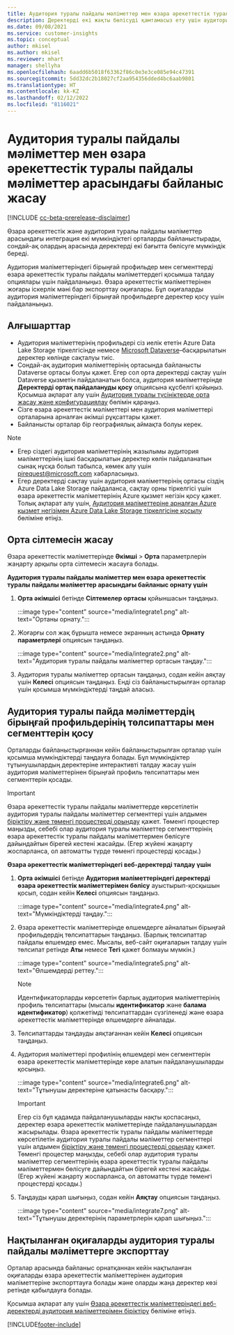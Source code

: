 ```yaml
---
title: Аудитория туралы пайдалы мәліметтер мен өзара әрекеттестік туралы пайдалы мәліметтер арасындағы байланыс жасау
description: Деректерді екі жақты бөлісуді қамтамасыз ету үшін аудитория мен өзара түсіністік туралы пайдалы мәліметтер арасында белсенді байланыс жасаңыз.
ms.date: 09/08/2021
ms.service: customer-insights
ms.topic: conceptual
author: mkisel
ms.author: mkisel
ms.reviewer: mhart
manager: shellyha
ms.openlocfilehash: 6aadd6b5018f63362f86c0e3e3ce085e94c47391
ms.sourcegitcommit: 5dd32dc2b18027cf2aa954356dded4bc6aab9801
ms.translationtype: HT
ms.contentlocale: kk-KZ
ms.lasthandoff: 02/12/2022
ms.locfileid: "8116021"
---
```

# <a name="create-a-link-between-audience-insights-and-engagement-insights"></a>Аудитория туралы пайдалы мәліметтер мен өзара әрекеттестік туралы пайдалы мәліметтер арасындағы байланыс жасау

[!INCLUDE [cc-beta-prerelease-disclaimer](includes/cc-beta-prerelease-disclaimer.md)]

Өзара әрекеттестік және аудитория туралы пайдалы мәліметтер арасындағы интеграция екі мүмкіндіктегі орталарды байланыстырады, сондай-ақ олардың арасында деректерді екі бағытта бөлісуге мүмкіндік береді.

Аудитория мәліметтеріндегі бірыңғай профильдер мен сегменттерді өзара әрекеттестік туралы пайдалы мәліметтердегі қосымша талдау опциялары үшін пайдаланыңыз. Өзара әрекеттестік мәліметтерінен жоғары іскерлік мәні бар экспорттау оқиғалары. Бұл оқиғаларды аудитория мәліметтеріндегі бірыңғай профильдерге деректер қосу үшін пайдаланыңыз.

## <a name="prerequisites"></a>Алғышарттар

- Аудитория мәліметтерінің профильдері сіз иелік ететін Azure Data Lake Storage тіркелгісінде немесе [Microsoft Dataverse](/powerapps/maker/data-platform/data-platform-intro)&ndash;басқарылатын деректер көлінде сақталуы тиіс. 
- Сондай-ақ аудитория мәліметтерінің ортасында байланысты Dataverse ортасы болуы қажет. Егер сол орта деректерді сақтау үшін Dataverse қызметін пайдаланатын болса, аудитория мәліметтерінде **Деректерді ортақ пайдалануды қосу** опциясына құсбелгі қойыңыз. Қосымша ақпарат алу үшін [Аудитория туралы түсініктерде орта жасау және конфигурациялау](../audience-insights/create-environment.md) бөлімін қараңыз.
- Сізге өзара әрекеттестік мәліметтері мен аудитория мәліметтері орталарына арналған әкімші рұқсаттары қажет.
- Байланысты орталар бір географиялық аймақта болуы керек.

> [!NOTE]
> - Егер сіздегі аудитория мәліметтерінің жазылымы аудитория мәліметтерінің ішкі басқарылатын деректер көлін пайдаланатын сынақ нұсқа болып табылса, көмек алу үшін [pirequest@microsoft.com](mailto:pirequest@microsoft.com) хабарласыңыз. 
> - Егер деректерді сақтау үшін аудитория мәліметтерінің ортасы сіздің Azure Data Lake Storage пайдаланса, сақтау орны тіркелгісі үшін өзара әрекеттестік мәліметтерінің Azure қызмет негізін қосу қажет. Толық ақпарат алу үшін, [Аудитория мәліметтеріне арналған Azure қызмет негізімен Azure Data Lake Storage тіркелгісіне қосылу](../audience-insights/connect-service-principal.md) бөліміне өтіңіз. 


## <a name="create-an-environment-link"></a>Орта сілтемесін жасау

Өзара әрекеттестік мәліметтерінде **Әкімші** > **Орта** параметрлерін жаңарту арқылы орта сілтемесін жасауға болады.

**Аудитория туралы пайдалы мәліметтер мен өзара әрекеттестік туралы пайдалы мәліметтер арасындағы байланыс орнату үшін**

1. **Орта әкімшісі** бетінде **Сілтемелер ортасы** қойыншасын таңдаңыз.

    :::image type="content" source="media/integrate1.png" alt-text="Ортаны орнату.":::

1. Жоғарғы сол жақ бұрышта немесе экранның астында **Орнату параметрлері** опциясын таңдаңыз.

     :::image type="content" source="media/integrate2.png" alt-text="Аудитория туралы пайдалы мәліметтер ортасын таңдау.":::

1. Аудитория туралы мәліметтер ортасын таңдаңыз, содан кейін аяқтау үшін **Келесі** опциясын таңдаңыз. Енді сіз байланыстырылған орталар үшін қосымша мүмкіндіктерді таңдай аласыз.
 
## <a name="enable-audience-insights-unified-profiles-attributes-and-segments"></a>Аудитория туралы пайда мәліметтердің бірыңғай профильдерінің төлсипаттары мен сегменттерін қосу

Орталарды байланыстырғаннан кейін байланыстырылған орталар үшін қосымша мүмкіндіктерді таңдауға болады. Бұл мүмкіндіктер тұтынушылардың деректеріне интерактивті талдау жасау үшін аудитория мәліметтерінен бірыңғай профиль төлсипаттары мен сегменттерін қосады.

> [!IMPORTANT]
> Өзара әрекеттестік туралы пайдалы мәліметтерде көрсетілетін аудитория туралы пайдалы мәліметтер сегменттері үшін алдымен [біріктіру және төменгі процестерді орындау](../audience-insights/merge-entities.md) қажет. Төменгі процестер маңызды, себебі олар аудитория туралы мәліметтер сегменттерінің өзара әрекеттестік туралы пайдалы мәліметтермен бөлісуге дайындайтын бірегей кестені жасайды. (Егер жүйені жаңарту жоспарланса, ол автоматты түрде төменгі процестерді қосады.)

**Өзара әрекеттестік мәліметтеріндегі веб-деректерді талдау үшін**

1. **Орта әкімшісі** бетінде **Аудитория мәліметтеріндегі деректерді өзара әрекеттестік мәліметтерімен бөлісу** ауыстырып-қосқышын қосып, содан кейін **Келесі** опциясын таңдаңыз.

    :::image type="content" source="media/integrate4.png" alt-text="Мүмкіндіктерді таңдау.":::

1. Өзара әрекеттестік мәліметтерінде өлшемдерге айналатын бірыңғай профильдердің төлсипаттарын таңдаңыз. (Барлық төлсипаттар пайдалы өлшемдер емес. Мысалы, веб-сайт оқиғаларын талдау үшін төлсипат ретінде **Аты** немесе **Тегі** қажет болмауы мүмкін.)

    :::image type="content" source="media/integrate5.png" alt-text="Өлшемдерді реттеу.":::

   >[!NOTE]
   > Идентификаторларды көрсететін барлық аудитория мәліметтерінің профиль төлсипаттары (мысалы **идентификатор** және **балама идентификатор**) қолжетімді төлсипаттардан сүзгіленеді және өзара әрекеттестік мәліметтерінде өлшемдерге айналады.

1. Төлсипаттарды таңдауды аяқтағаннан кейін **Келесі** опциясын таңдаңыз.
1. Аудитория мәліметтері профилінің өлшемдері мен сегменттерін өзара әрекеттестік мәліметтерінде көре алатын пайдаланушыларды қосыңыз.

    :::image type="content" source="media/integrate6.png" alt-text="Тұтынушы деректеріне қатынасты басқару.":::

   > [!IMPORTANT]
   > Егер сіз бұл қадамда пайдаланушыларды нақты қоспасаңыз, деректер өзара әрекеттестік мәліметтерінде пайдаланушылардан жасырылады.
   > Өзара әрекеттестік туралы пайдалы мәліметтерде көрсетілетін аудитория туралы пайдалы мәліметтер сегменттері үшін алдымен [біріктіру және төменгі процестерді орындау](../audience-insights/merge-entities.md) қажет. Төменгі процестер маңызды, себебі олар аудитория туралы мәліметтер сегменттерінің өзара әрекеттестік туралы пайдалы мәліметтермен бөлісуге дайындайтын бірегей кестені жасайды. (Егер жүйені жаңарту жоспарланса, ол автоматты түрде төменгі процестерді қосады.)

1. Таңдауды қарап шығыңыз, содан кейін **Аяқтау** опциясын таңдаңыз.

    :::image type="content" source="media/integrate7.png" alt-text="Тұтынушы деректерінің параметрлерін қарап шығыңыз.":::

## <a name="export-refined-events-to-audience-insights"></a>Нақтыланған оқиғаларды аудитория туралы пайдалы мәліметтерге экспорттау

Орталар арасында байланыс орнатқаннан кейін нақтыланған оқиғаларды өзара әрекеттестік мәліметтерінен аудитория мәліметтеріне экспорттауға болады және оларды жаңа деректер көзі ретінде қабылдауға болады. 

Қосымша ақпарат алу үшін [Өзара әрекеттестік мәліметтеріндегі веб-деректерді аудитория мәліметтерімен біріктіру](../audience-insights/integrate-engagement-insights.md) бөліміне өтіңіз.

<!--
## Share engagement insights refined events with audience insights

After you create a link between environments, a new option becomes available for you to share [refined events](refined-events.md) with audience insights.

Consider the following when creating refined events for audience insights: 

- Provide a meaningful name for the refined event. It will be used as an activity name in audience insights.
- Select at least the following properties to create an activity in audience insights: 
    - Signal.Action.Name indicates the activity details.
    - Signal.User.Id maps with the customer ID.
    - Signal.View.Uri is a web address as a basis for segments or measures.
    - Signal.Export.Id is a primary key for events.
    - Signal.Timestamp determines the date and time for the activity.

To share refined events:

1. From the engagement insights menu, select **Data** and then select the **Events** tab.
2. On the **Action** menu, select **Share as activity**.

    :::image type="content" source="media/integrate8.png" alt-text="Data shared events settings.":::

3. You can view and stop actively shared events on the **Export and Sharing** tab.
4. -- per Michael K, we need a mock here (Mukesh needs to update to reflect what happens in AUI once a user shares a refined event (i.e. no longer AUI, data wrangler needs to go discover data in the storage, the shared event is available as a DS and entity, correct?)

### Attach refined events shared as activities to unified profiles in audience insights

You can bring customer web activity data from engagement insights into audience insights. In addition to transactional, demographic, or behavioral data, you can view activities on the web in unified customer profiles. You can then use these profiles to get insights such as segments, measures, and predictions for audience activation.

Follow the steps in [data unification](../audience-insights/data-unification.md) to map, match, and merge website authentication information to unified profiles in audience insights.

You can also share refined events that are now available in audience insights, identified as data sources and entities. 

Next, you can relate event data from engagement insights as unified activities in customer profiles.

### Relate refined event data as an activity of a customer profile

After unifying the data, you can configure the activity for the customer profile. For more information, go to [Customer activities](../audience-insights/activities.md).

:::image type="content" source="media/web-event-activity.png" alt-text="Activities page with expanded Edit activity pane.":::

Next, configure the new activity by using mapping elements: 

- **Primary Key**: Signal.Export.Id, a unique ID that is available for every event record in engagement insights. This property is automatically generated.

- **Timestamp**: Signal.Timestamp in the event property.

- **Event**: Signal.Name, the event name that you want to track.

- **Web address**: Signal.View.Uri that refers to the URI of the page that created the event.

- **Details**: Signal.Action.Name to represent the information to associate with the event. The selected property in this case indicates that the event is for email promotion.

- **Activity type**: In this example, we choose the existing activity type WebLog. This selection is a useful filter option to run prediction models or create segments based on this activity type.

- **Set up relationship**: This important setting ties the activity to existing customer profiles. **Signal.User.Id** is the identifier configured in the SDK to be collected. It relates to the user ID in other data sources that are configured in audience insights. 

This example configures the relationship between Signal.User.Id and RetailCustomers:CustomerRetailId, which is the primary key that was identified in the map step of the data unification process.

After processing the activities, you can review customer records and open a customer card to see activities from engagement insights in the timeline. 

> [!TIP]
> To find a customer ID that has an engagement insights activity, go to **Entities** and preview the data for the UnifiedActivity entity. **ActivityTypeDisplay = WebLog** contains the engagement insights activity configured in the preceding example. Copy the customer ID for one of those records and search<!--note from editor: Edit okay? I couldn't quite follow this.-- > for that ID on the **Customers** page.

--> 

[!INCLUDE[footer-include](../includes/footer-banner.md)]
